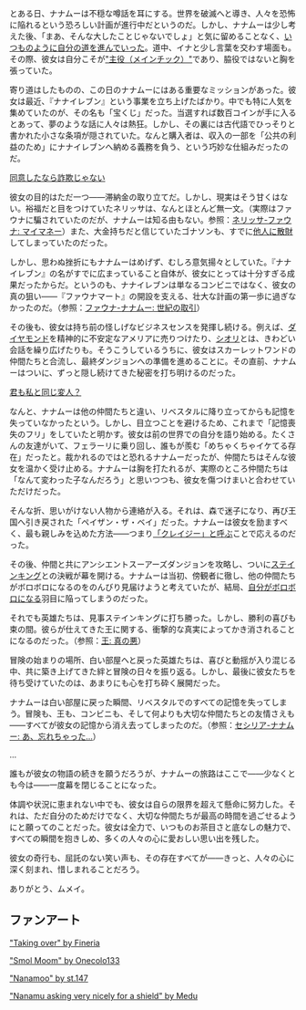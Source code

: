 <!-- title: ナナムー -->
<!-- status: 生存 -->

とある日、ナナムーは不穏な噂話を耳にする。世界を破滅へと導き、人々を恐怖に陥れるという恐ろしい計画が進行中だというのだ。しかし、ナナムーは少し考えた後、「まあ、そんな大したことじゃないでしょ」と気に留めることなく、[いつものように自分の道を進んでいった](https://www.youtube.com/live/oq_4QZacuso?feature=shared&t=216)。道中、イナと少し言葉を交わす場面も。その際、彼女は自分こそが["主役（メインチック）"](https://www.youtube.com/live/oq_4QZacuso?feature=shared&t=385)であり、脇役ではないと胸を張っていた。

寄り道はしたものの、この日のナナムーにはある重要なミッションがあった。彼女は最近、『ナナイレブン』という事業を立ち上げたばかり。中でも特に人気を集めていたのが、その名も「宝くじ」だった。当選すれば数百コインが手に入るとあって、夢のような話に人々は熱狂。しかし、その裏には古代語でひっそりと書かれた小さな条項が隠されていた。なんと購入者は、収入の一部を「公共の利益のため」にナナイレブンへ納める義務を負う、という巧妙な仕組みだったのだ。

[同意したなら詐欺じゃない](#embed:https://www.youtube.com/live/oq_4QZacuso?si=jke3kI6TUf59Ttxl&start=688)

彼女の目的はただ一つ――滞納金の取り立てだ。しかし、現実はそう甘くはない。裕福だと目をつけていたネリッサは、なんとほとんど無一文。（実際はファウナに騙されていたのだが、ナナムーは知る由もない。参照：[ネリッサ-ファウナ: マイマネー](#edge:fauna-nerissa)）また、大金持ちだと信じていたゴナソンも、すでに[他人に散財](https://www.youtube.com/live/oq_4QZacuso?feature=shared&t=2891)してしまっていたのだった。

しかし、思わぬ挫折にもナナムーはめげず、むしろ意気揚々としていた。『ナナイレブン』の名がすでに広まっていること自体が、彼女にとっては十分すぎる成果だったからだ。というのも、ナナイレブンは単なるコンビニではなく、彼女の真の狙い――『ファウナマート』の開設を支える、壮大な計画の第一歩に過ぎなかったのだ。（参照：[ファウナ-ナナムー: 世紀の取引](#edge:moom-fauna)）

その後も、彼女は持ち前の怪しげなビジネスセンスを発揮し続ける。例えば、[ダイヤモンド](https://www.youtube.com/live/oq_4QZacuso?feature=shared&t=2154)を精神的に不安定なアメリアに売りつけたり、[シオリ](https://www.youtube.com/live/oq_4QZacuso?feature=shared&t=5064)とは、きわどい会話を繰り広げたりも。そうこうしているうちに、彼女はスカーレットワンドの仲間たちと合流し、最終ダンジョンへの準備を進めることに。その直前、ナナムーはついに、ずっと隠し続けてきた秘密を打ち明けるのだった。

[君も私と同じ変人？](#embed:https://www.youtube.com/live/oq_4QZacuso?si=aVeTrVzPX1DOUhMb&start=3518)

なんと、ナナムーは他の仲間たちと違い、リベスタルに降り立ってからも記憶を失っていなかったという。しかし、目立つことを避けるため、これまで「記憶喪失のフリ」をしていたと明かす。彼女は前の世界での自分を語り始める。たくさんの友達がいて、フェラーリに乗り回し、誰もが羨む「めちゃくちゃイケてる存在」だったと。裁かれるのではと恐れるナナムーだったが、仲間たちはそんな彼女を温かく受け止める。ナナムーは胸を打たれるが、実際のところ仲間たちは「なんて変わった子なんだろう」と思いつつも、彼女を傷つけまいと合わせていただけだった。

そんな折、思いがけない人物から連絡が入る。それは、森で迷子になり、再び王国へ引き戻された「ペイザン・ザ・ベイ」だった。ナナムーは彼女を励ますべく、最も親しみを込めた方法――つまり[「クレイジー」と呼ぶ](https://www.youtube.com/live/oq_4QZacuso?feature=shared&t=4574)ことで応えるのだった。

その後、仲間と共にアンシエントスーアーズダンジョンを攻略し、ついに[ステインキング](https://www.youtube.com/live/oq_4QZacuso?feature=shared&t=7584)との決戦が幕を開ける。ナナムーは当初、傍観者に徹し、他の仲間たちがボロボロになるのをのんびり見届けようと考えていたが、結局、[自分がボロボロになる](https://www.youtube.com/live/oq_4QZacuso?feature=shared&t=8078)羽目に陥ってしまうのだった。

それでも英雄たちは、見事ステインキングに打ち勝った。しかし、勝利の喜びも束の間。彼らが仕えてきた王に関する、衝撃的な真実によってかき消されることになるのだった。（参照：[王: 真の悪](#node:king)）

冒険の始まりの場所、白い部屋へと戻った英雄たちは、喜びと動揺が入り混じる中、共に築き上げてきた絆と冒険の日々を振り返る。しかし、最後に彼女たちを待ち受けていたのは、あまりにも心を打ち砕く展開だった。

ナナムーは白い部屋に戻った瞬間、リベスタルでのすべての記憶を失ってしまう。冒険も、王も、コンビニも、そして何よりも大切な仲間たちとの友情さえも――すべてが彼女の記憶から消え去ってしまったのだ。（参照：[セシリア-ナナムー: あ、忘れちゃった…](#edge:moom-cecilia)）

…

誰もが彼女の物語の続きを願うだろうが、ナナムーの旅路はここで――少なくとも今は――一度幕を閉じることになった。

体調や状況に恵まれない中でも、彼女は自らの限界を超えて懸命に努力した。それは、ただ自分のためだけでなく、大切な仲間たちが最高の時間を過ごせるようにと願ってのことだった。彼女は全力で、いつものお茶目さと底なしの魅力で、すべての瞬間を抱きしめ、多くの人々の心に愛おしい思い出を残した。

彼女の奇行も、屈託のない笑い声も、その存在すべてが――きっと、人々の心に深く刻まれ、惜しまれることだろう。

ありがとう、ムメイ。

## ファンアート

["Taking over" by Fineria](https://x.com/Fineria_/status/1902555962864751092)

["Smol Moom" by Onecolo133](https://x.com/Onecolo133/status/1902225836020744442)

["Nanamoo" by st.147](https://x.com/147illu/status/1901947215293428179)

["Nanamu asking very nicely for a shield" by Medu](https://x.com/Medu_Yusa/status/1833614741564006909)